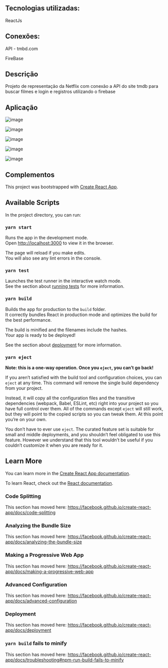 ## Tecnologias utilizadas:

ReactJs

## Conexões:

API - tmbd.com

FireBase


## Descrição 

Projeto de representação da Netflix com conexão a API do site tmdb para buscar filmes e login e registros utilizando o firebase


## Aplicação

![image](https://user-images.githubusercontent.com/57717982/130365976-1b2ee55d-6d93-4807-92ea-d9067456bc25.png)

![image](https://user-images.githubusercontent.com/57717982/130366003-0fc6fa26-3e3c-4713-8dee-a22e88204579.png)

![image](https://user-images.githubusercontent.com/57717982/130366025-b0734823-d74e-461f-a02a-13b69e2635a6.png)

![image](https://user-images.githubusercontent.com/57717982/130366033-ab7f4183-0153-4b9e-a2fb-b638aa2cfb44.png)

![image](https://user-images.githubusercontent.com/57717982/130366039-fdc2a2aa-4f07-489d-a5f5-ab6c8e80ef72.png)



## Complementos

This project was bootstrapped with [Create React App](https://github.com/facebook/create-react-app).

## Available Scripts

In the project directory, you can run:

### `yarn start`

Runs the app in the development mode.<br />
Open [http://localhost:3000](http://localhost:3000) to view it in the browser.

The page will reload if you make edits.<br />
You will also see any lint errors in the console.

### `yarn test`

Launches the test runner in the interactive watch mode.<br />
See the section about [running tests](https://facebook.github.io/create-react-app/docs/running-tests) for more information.

### `yarn build`

Builds the app for production to the `build` folder.<br />
It correctly bundles React in production mode and optimizes the build for the best performance.

The build is minified and the filenames include the hashes.<br />
Your app is ready to be deployed!

See the section about [deployment](https://facebook.github.io/create-react-app/docs/deployment) for more information.

### `yarn eject`

**Note: this is a one-way operation. Once you `eject`, you can’t go back!**

If you aren’t satisfied with the build tool and configuration choices, you can `eject` at any time. This command will remove the single build dependency from your project.

Instead, it will copy all the configuration files and the transitive dependencies (webpack, Babel, ESLint, etc) right into your project so you have full control over them. All of the commands except `eject` will still work, but they will point to the copied scripts so you can tweak them. At this point you’re on your own.

You don’t have to ever use `eject`. The curated feature set is suitable for small and middle deployments, and you shouldn’t feel obligated to use this feature. However we understand that this tool wouldn’t be useful if you couldn’t customize it when you are ready for it.

## Learn More

You can learn more in the [Create React App documentation](https://facebook.github.io/create-react-app/docs/getting-started).

To learn React, check out the [React documentation](https://reactjs.org/).

### Code Splitting

This section has moved here: https://facebook.github.io/create-react-app/docs/code-splitting

### Analyzing the Bundle Size

This section has moved here: https://facebook.github.io/create-react-app/docs/analyzing-the-bundle-size

### Making a Progressive Web App

This section has moved here: https://facebook.github.io/create-react-app/docs/making-a-progressive-web-app

### Advanced Configuration

This section has moved here: https://facebook.github.io/create-react-app/docs/advanced-configuration

### Deployment

This section has moved here: https://facebook.github.io/create-react-app/docs/deployment

### `yarn build` fails to minify

This section has moved here: https://facebook.github.io/create-react-app/docs/troubleshooting#npm-run-build-fails-to-minify

